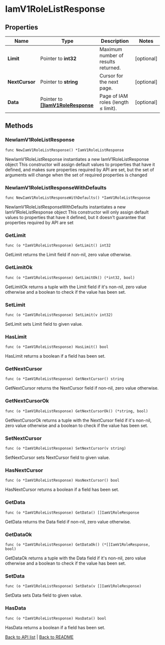 # IamV1RoleListResponse

## Properties

Name | Type | Description | Notes
------------ | ------------- | ------------- | -------------
**Limit** | Pointer to **int32** | Maximum number of results returned. | [optional] 
**NextCursor** | Pointer to **string** | Cursor for the next page. | [optional] 
**Data** | Pointer to [**[]IamV1RoleResponse**](IamV1RoleResponse.md) | Page of IAM roles (length ≤ limit). | [optional] 

## Methods

### NewIamV1RoleListResponse

`func NewIamV1RoleListResponse() *IamV1RoleListResponse`

NewIamV1RoleListResponse instantiates a new IamV1RoleListResponse object
This constructor will assign default values to properties that have it defined,
and makes sure properties required by API are set, but the set of arguments
will change when the set of required properties is changed

### NewIamV1RoleListResponseWithDefaults

`func NewIamV1RoleListResponseWithDefaults() *IamV1RoleListResponse`

NewIamV1RoleListResponseWithDefaults instantiates a new IamV1RoleListResponse object
This constructor will only assign default values to properties that have it defined,
but it doesn't guarantee that properties required by API are set

### GetLimit

`func (o *IamV1RoleListResponse) GetLimit() int32`

GetLimit returns the Limit field if non-nil, zero value otherwise.

### GetLimitOk

`func (o *IamV1RoleListResponse) GetLimitOk() (*int32, bool)`

GetLimitOk returns a tuple with the Limit field if it's non-nil, zero value otherwise
and a boolean to check if the value has been set.

### SetLimit

`func (o *IamV1RoleListResponse) SetLimit(v int32)`

SetLimit sets Limit field to given value.

### HasLimit

`func (o *IamV1RoleListResponse) HasLimit() bool`

HasLimit returns a boolean if a field has been set.

### GetNextCursor

`func (o *IamV1RoleListResponse) GetNextCursor() string`

GetNextCursor returns the NextCursor field if non-nil, zero value otherwise.

### GetNextCursorOk

`func (o *IamV1RoleListResponse) GetNextCursorOk() (*string, bool)`

GetNextCursorOk returns a tuple with the NextCursor field if it's non-nil, zero value otherwise
and a boolean to check if the value has been set.

### SetNextCursor

`func (o *IamV1RoleListResponse) SetNextCursor(v string)`

SetNextCursor sets NextCursor field to given value.

### HasNextCursor

`func (o *IamV1RoleListResponse) HasNextCursor() bool`

HasNextCursor returns a boolean if a field has been set.

### GetData

`func (o *IamV1RoleListResponse) GetData() []IamV1RoleResponse`

GetData returns the Data field if non-nil, zero value otherwise.

### GetDataOk

`func (o *IamV1RoleListResponse) GetDataOk() (*[]IamV1RoleResponse, bool)`

GetDataOk returns a tuple with the Data field if it's non-nil, zero value otherwise
and a boolean to check if the value has been set.

### SetData

`func (o *IamV1RoleListResponse) SetData(v []IamV1RoleResponse)`

SetData sets Data field to given value.

### HasData

`func (o *IamV1RoleListResponse) HasData() bool`

HasData returns a boolean if a field has been set.


[Back to API list](../README.md#documentation-for-api-endpoints) | [Back to README](../README.md)


